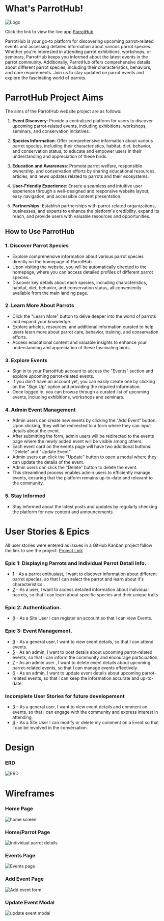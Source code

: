 # What's ParrotHub!

![Logo](readme-media/main.png)

Click the link to view the live app [ParrotHub](https://parrot-hub-ea31d979dcf4.herokuapp.com/)

ParrotHub is your go-to platform for discovering upcoming parrot-related events and accessing detailed information about various parrot species. Whether you're interested in attending parrot exhibitions, workshops, or seminars, ParrotHub keeps you informed about the latest events in the parrot community. Additionally, ParrotHub offers comprehensive details about different parrot species, including their characteristics, behaviors, and care requirements. Join us to stay updated on parrot events and explore the fascinating world of parrots.

# ParrotHub Project Aims

The aims of the ParrotHub website project are as follows:

1. **Event Discovery**: Provide a centralized platform for users to discover upcoming parrot-related events, including exhibitions, workshops, seminars, and conservation initiatives.

2. **Species Information**: Offer comprehensive information about various parrot species, including their characteristics, habitat, diet, behavior, and conservation status, to educate and empower users in their understanding and appreciation of these birds.

3. **Education and Awareness**: Promote parrot welfare, responsible ownership, and conservation efforts by sharing educational resources, articles, and news updates related to parrots and their ecosystems.

4. **User-Friendly Experience**: Ensure a seamless and intuitive user experience through a well-designed and responsive website layout, easy navigation, and accessible content presentation.

5. **Partnerships**: Establish partnerships with parrot-related organizations, businesses, and experts to enhance the platform's credibility, expand its reach, and provide users with valuable resources and opportunities.
   
## How to Use ParrotHub

### 1. Discover Parrot Species
- Explore comprehensive information about various parrot species directly on the homepage of ParrotHub.
- Upon visiting the website, you will be automatically directed to the homepage, where you can access detailed profiles of different parrot species.
- Discover key details about each species, including characteristics, habitat, diet, behavior, and conservation status, all conveniently available from the main landing page.

### 2. Learn More About Parrots
- Click the "Learn More" button to delve deeper into the world of parrots and expand your knowledge.
- Explore articles, resources, and additional information curated to help users learn more about parrot care, behavior, training, and conservation efforts.
- Access educational content and valuable insights to enhance your understanding and appreciation of these fascinating birds.

### 3. Explore Events
- Sign in to your ParrotHub account to access the "Events" section and explore upcoming parrot-related events.
- If you don't have an account yet, you can easily create one by clicking on the "Sign Up" option and providing the required information.
- Once logged in, you can browse through a curated list of upcoming events, including exhibitions, workshops and seminars.

### 4. Admin Event Management
- Admin users can create new events by clicking the "Add Event" button. Upon clicking, they will be redirected to a form where they can input details about the event.
- After submitting the form, admin users will be redirected to the events page where the newly added event will be visible among others.
- Each event card on the events page will have two additional buttons: "Delete" and "Update Event".
- Admin users can click the "Update" button to open a modal where they can update the details of the event.
- Admin users can click the "Delete" button to delete the event.
- This streamlined process enables admin users to efficiently manage events, ensuring that the platform remains up-to-date and relevant to the community.

### 5. Stay Informed
- Stay informed about the latest posts and updates by regularly checking the platform for new content and announcements.
  
# User Stories & Epics
All user stories were entered as issues in a GitHub Kanban project follow the link to see the project:
[Project Link](https://github.com/users/zohaibshahzadkhan/projects/4)

### Epic 1: Displaying Parrots and Individual Parrot Detail Info.
- [1](https://github.com/zohaibshahzadkhan/ParrotHub/issues/1) - As a parrot enthusiast, I want to discover information about different parrot species, so that I can select the parrot and learn about it's characteristics .
- [2](https://github.com/zohaibshahzadkhan/ParrotHub/issues/2) - As a user, I want to access detailed information about individual parrots, so that I can learn about specific species and their unique traits

### Epic 2: Authentication.
- [8](https://github.com/zohaibshahzadkhan/ParrotHub/issues/8) - As a Site User I can register an account so that I can view Events.

### Epic 3: Event Management.
- [9](https://github.com/zohaibshahzadkhan/ParrotHub/issues/9) - As a general user, I want to view event details, so that I can attend events.
- [5](https://github.com/zohaibshahzadkhan/ParrotHub/issues/5) - As an admin, I want to post details about upcoming parrot-related events, so that I can inform the community and encourage participation.
- [7](https://github.com/zohaibshahzadkhan/ParrotHub/issues/7) - As an admin user , I want to delete event details about upcoming parrot-related events, so that I can manage events effectively.
- [6](https://github.com/zohaibshahzadkhan/ParrotHub/issues/6) - As an admin, I want to update event details about upcoming parrot-related events, so that I can keep the information accurate and up-to-date.



### Incomplete User Stories for future developement
- [3](https://github.com/zohaibshahzadkhan/ParrotHub/issues/3) - As a general user, I want to view event details and comment on events, so that I can engage with the community and express interest in attending.
- [4](https://github.com/zohaibshahzadkhan/ParrotHub/issues/4) - As a Site User I can modify or delete my comment on a Event so that I can be involved in the conversation.

# Design
### ERD
![ERD](readme-media/ERD.png)

# Wireframes

### Home Page
<img src="readme-media/wireframes/home.png" alt="home screen">

### Home/Parrot Page
<img src="readme-media/wireframes/individual_parrot.png" alt="individual parrot details">

### Events Page
<img src="readme-media/wireframes/events.png" alt="Events page">

### Add Event Page
<img src="readme-media/wireframes/add_event.png" alt="Add event form">

### Update Event Modal
<img src="readme-media/wireframes/update_event.png" alt="update event modal">



